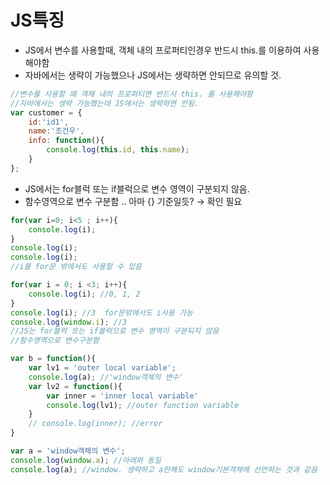 # JS특징

- JS에서 변수를 사용할때, 객체 내의 프로퍼티인경우 반드시 this.를 이용하여 사용해야함
- 자바에서는 생략이 가능했으나 JS에서는 생략하면 안되므로 유의할 것.

```jsx
//변수를 사용할 때 객채 내의 프로퍼티면 반드시 this. 를 사용해야함
//자바에서는 생략 가능했는데 JS에서는 생략하면 안됨.
var customer = {
    id:'id1',
    name:'조건우',
    info: function(){
        console.log(this.id, this.name);
    }
};
```

- JS에서는 for블럭 또는 if블럭으로 변수 영역이 구분되지 않음.
- 함수영역으로 변수 구분함 .. 아마 {} 기준일듯? → 확인 필요

```jsx
for(var i=0; i<5 ; i++){
    console.log(i);
}
console.log(i);
console.log(i);
//i를 for문 밖에서도 사용할 수 있음

for(var i = 0; i <3; i++){
    console.log(i); //0, 1, 2
}
console.log(i); //3  for문밖에서도 i사용 가능 
console.log(window.i); //3  
//JS는 for블럭 또는 if블럭으로 변수 영역이 구분되지 않음 
//함수영역으로 변수구분함

var b = function(){
    var lv1 = 'outer local variable';
    console.log(a); //'window객체의 변수'
    var lv2 = function(){
        var inner = 'inner local variable'
        console.log(lv1); //outer function variable
    }
    // console.log(inner); //error
}
```

```jsx
var a = 'window객체의 변수';
console.log(window.a); //아래와 동일
console.log(a); //window. 생략하고 a만해도 window기본객체에 선언하는 것과 같음
```